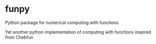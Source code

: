 # funpy
Python package for numerical computing with functions

Yet another python implementation of computing with functions inspired from Chebfun
